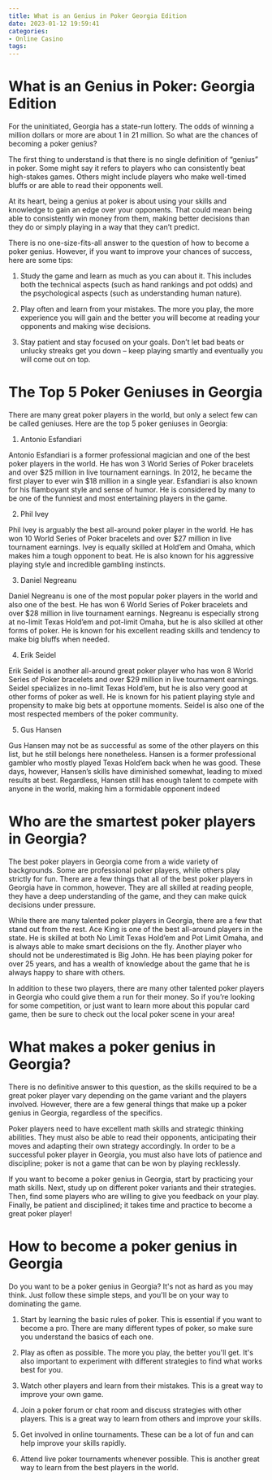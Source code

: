```yaml
---
title: What is an Genius in Poker Georgia Edition
date: 2023-01-12 19:59:41
categories:
- Online Casino
tags:
---
```



#  What is an Genius in Poker: Georgia Edition

For the uninitiated, Georgia has a state-run lottery. The odds of winning a million dollars or more are about 1 in 21 million. So what are the chances of becoming a poker genius?

The first thing to understand is that there is no single definition of “genius” in poker. Some might say it refers to players who can consistently beat high-stakes games. Others might include players who make well-timed bluffs or are able to read their opponents well.

At its heart, being a genius at poker is about using your skills and knowledge to gain an edge over your opponents. That could mean being able to consistently win money from them, making better decisions than they do or simply playing in a way that they can’t predict.

There is no one-size-fits-all answer to the question of how to become a poker genius. However, if you want to improve your chances of success, here are some tips:

1) Study the game and learn as much as you can about it. This includes both the technical aspects (such as hand rankings and pot odds) and the psychological aspects (such as understanding human nature).

2) Play often and learn from your mistakes. The more you play, the more experience you will gain and the better you will become at reading your opponents and making wise decisions.

3) Stay patient and stay focused on your goals. Don’t let bad beats or unlucky streaks get you down – keep playing smartly and eventually you will come out on top.

#  The Top 5 Poker Geniuses in Georgia 

There are many great poker players in the world, but only a select few can be called geniuses. Here are the top 5 poker geniuses in Georgia:

1. Antonio Esfandiari

Antonio Esfandiari is a former professional magician and one of the best poker players in the world. He has won 3 World Series of Poker bracelets and over $25 million in live tournament earnings. In 2012, he became the first player to ever win $18 million in a single year. Esfandiari is also known for his flamboyant style and sense of humor. He is considered by many to be one of the funniest and most entertaining players in the game.

2. Phil Ivey

Phil Ivey is arguably the best all-around poker player in the world. He has won 10 World Series of Poker bracelets and over $27 million in live tournament earnings. Ivey is equally skilled at Hold’em and Omaha, which makes him a tough opponent to beat. He is also known for his aggressive playing style and incredible gambling instincts.

3. Daniel Negreanu

Daniel Negreanu is one of the most popular poker players in the world and also one of the best. He has won 6 World Series of Poker bracelets and over $28 million in live tournament earnings. Negreanu is especially strong at no-limit Texas Hold’em and pot-limit Omaha, but he is also skilled at other forms of poker. He is known for his excellent reading skills and tendency to make big bluffs when needed.

4. Erik Seidel

Erik Seidel is another all-around great poker player who has won 8 World Series of Poker bracelets and over $29 million in live tournament earnings. Seidel specializes in no-limit Texas Hold’em, but he is also very good at other forms of poker as well. He is known for his patient playing style and propensity to make big bets at opportune moments. Seidel is also one of the most respected members of the poker community.

5. Gus Hansen

Gus Hansen may not be as successful as some of the other players on this list, but he still belongs here nonetheless. Hansen is a former professional gambler who mostly played Texas Hold’em back when he was good. These days, however, Hansen’s skills have diminished somewhat, leading to mixed results at best. Regardless, Hansen still has enough talent to compete with anyone in the world, making him a formidable opponent indeed

#  Who are the smartest poker players in Georgia? 

The best poker players in Georgia come from a wide variety of backgrounds. Some are professional poker players, while others play strictly for fun. There are a few things that all of the best poker players in Georgia have in common, however. They are all skilled at reading people, they have a deep understanding of the game, and they can make quick decisions under pressure.

While there are many talented poker players in Georgia, there are a few that stand out from the rest. Ace King is one of the best all-around players in the state. He is skilled at both No Limit Texas Hold’em and Pot Limit Omaha, and is always able to make smart decisions on the fly. Another player who should not be underestimated is Big John. He has been playing poker for over 25 years, and has a wealth of knowledge about the game that he is always happy to share with others.

In addition to these two players, there are many other talented poker players in Georgia who could give them a run for their money. So if you’re looking for some competition, or just want to learn more about this popular card game, then be sure to check out the local poker scene in your area!

#  What makes a poker genius in Georgia? 

There is no definitive answer to this question, as the skills required to be a great poker player vary depending on the game variant and the players involved. However, there are a few general things that make up a poker genius in Georgia, regardless of the specifics.

Poker players need to have excellent math skills and strategic thinking abilities. They must also be able to read their opponents, anticipating their moves and adapting their own strategy accordingly. In order to be a successful poker player in Georgia, you must also have lots of patience and discipline; poker is not a game that can be won by playing recklessly.

If you want to become a poker genius in Georgia, start by practicing your math skills. Next, study up on different poker variants and their strategies. Then, find some players who are willing to give you feedback on your play. Finally, be patient and disciplined; it takes time and practice to become a great poker player!

#  How to become a poker genius in Georgia

Do you want to be a poker genius in Georgia? It's not as hard as you may think. Just follow these simple steps, and you'll be on your way to dominating the game.

1. Start by learning the basic rules of poker. This is essential if you want to become a pro. There are many different types of poker, so make sure you understand the basics of each one.

2. Play as often as possible. The more you play, the better you'll get. It's also important to experiment with different strategies to find what works best for you.

3. Watch other players and learn from their mistakes. This is a great way to improve your own game.

4. Join a poker forum or chat room and discuss strategies with other players. This is a great way to learn from others and improve your skills.

5. Get involved in online tournaments. These can be a lot of fun and can help improve your skills rapidly.

6. Attend live poker tournaments whenever possible. This is another great way to learn from the best players in the world.